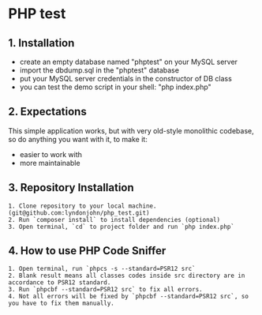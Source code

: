 # PHP test

## 1. Installation

  - create an empty database named "phptest" on your MySQL server
  - import the dbdump.sql in the "phptest" database
  - put your MySQL server credentials in the constructor of DB class
  - you can test the demo script in your shell: "php index.php"

## 2. Expectations

This simple application works, but with very old-style monolithic codebase, so do anything you want with it, to make it:

  - easier to work with
  - more maintainable

## 3. Repository Installation
    1. Clone repository to your local machine. (git@github.com:lyndonjohn/php_test.git)
    2. Run `composer install` to install dependencies (optional)
    3. Open terminal, `cd` to project folder and run `php index.php`

## 4. How to use PHP Code Sniffer
    1. Open terminal, run `phpcs -s --standard=PSR12 src`
    2. Blank result means all classes codes inside src directory are in accordance to PSR12 standard.
    3. Run `phpcbf --standard=PSR12 src` to fix all errors.
    4. Not all errors will be fixed by `phpcbf --standard=PSR12 src`, so you have to fix them manually.
